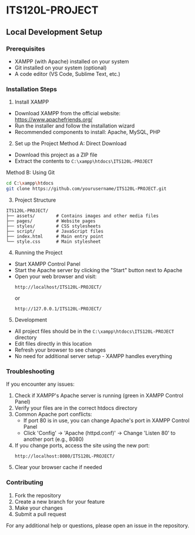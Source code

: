 # ITS120L-PROJECT

## Local Development Setup

### Prerequisites
- XAMPP (with Apache) installed on your system
- Git installed on your system (optional)
- A code editor (VS Code, Sublime Text, etc.)

### Installation Steps

1. Install XAMPP
- Download XAMPP from the official website: https://www.apachefriends.org/
- Run the installer and follow the installation wizard
- Recommended components to install: Apache, MySQL, PHP

2. Set up the Project
Method A: Direct Download
- Download this project as a ZIP file
- Extract the contents to `C:\xampp\htdocs\ITS120L-PROJECT`

Method B: Using Git
```bash
cd C:\xampp\htdocs
git clone https://github.com/yourusername/ITS120L-PROJECT.git
```

3. Project Structure
```
ITS120L-PROJECT/
├── assets/        # Contains images and other media files
├── pages/         # Website pages
├── styles/        # CSS stylesheets
├── script/        # JavaScript files
├── index.html     # Main entry point
└── style.css      # Main stylesheet
```

4. Running the Project
- Start XAMPP Control Panel
- Start the Apache server by clicking the "Start" button next to Apache
- Open your web browser and visit:
  ```
  http://localhost/ITS120L-PROJECT/
  ```
  or
  ```
  http://127.0.0.1/ITS120L-PROJECT/
  ```

5. Development
- All project files should be in the `C:\xampp\htdocs\ITS120L-PROJECT` directory
- Edit files directly in this location
- Refresh your browser to see changes
- No need for additional server setup - XAMPP handles everything

### Troubleshooting

If you encounter any issues:
1. Check if XAMPP's Apache server is running (green in XAMPP Control Panel)
2. Verify your files are in the correct htdocs directory
3. Common Apache port conflicts:
   - If port 80 is in use, you can change Apache's port in XAMPP Control Panel
   - Click 'Config' → 'Apache (httpd.conf)' → Change 'Listen 80' to another port (e.g., 8080)
4. If you change ports, access the site using the new port:
   ```
   http://localhost:8080/ITS120L-PROJECT/
   ```
5. Clear your browser cache if needed

### Contributing
1. Fork the repository
2. Create a new branch for your feature
3. Make your changes
4. Submit a pull request

For any additional help or questions, please open an issue in the repository.
